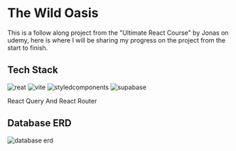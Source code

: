 
# The Wild Oasis

This is a follow along project from the "Ultimate React Course" by Jonas on udemy, here is where I will be sharing my progress on the project from the start to finish.




## Tech Stack

![reat](https://skillicons.dev/icons?i=react)
![vite](https://skillicons.dev/icons?i=vite) 
![styledcomponents](https://skillicons.dev/icons?i=styledcomponents)
![supabase](https://skillicons.dev/icons?i=supabase)

React Query And
React Router

## Database ERD
![database erd](https://i.imgur.com/xAc1WWt.png) 
